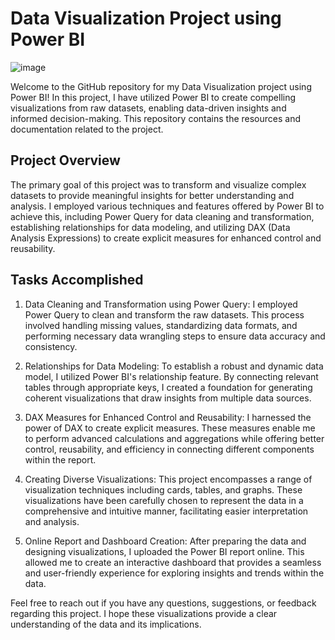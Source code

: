 # Data Visualization Project using Power BI

![image](https://github.com/Aditya310101/Data-Visualization-Power-BI/assets/71015810/01f1d177-401a-45ad-b028-9c76c29753e6)

Welcome to the GitHub repository for my Data Visualization project using Power BI! In this project, I have utilized Power BI to create compelling visualizations from raw datasets, enabling data-driven insights and informed decision-making. This repository contains the resources and documentation related to the project.

## Project Overview

The primary goal of this project was to transform and visualize complex datasets to provide meaningful insights for better understanding and analysis. I employed various techniques and features offered by Power BI to achieve this, including Power Query for data cleaning and transformation, establishing relationships for data modeling, and utilizing DAX (Data Analysis Expressions) to create explicit measures for enhanced control and reusability.

## Tasks Accomplished
1. Data Cleaning and Transformation using Power Query:
I employed Power Query to clean and transform the raw datasets. This process involved handling missing values, standardizing data formats, and performing necessary data wrangling steps to ensure data accuracy and consistency.

2. Relationships for Data Modeling:
To establish a robust and dynamic data model, I utilized Power BI's relationship feature. By connecting relevant tables through appropriate keys, I created a foundation for generating coherent visualizations that draw insights from multiple data sources.

3. DAX Measures for Enhanced Control and Reusability:
I harnessed the power of DAX to create explicit measures. These measures enable me to perform advanced calculations and aggregations while offering better control, reusability, and efficiency in connecting different components within the report.

4. Creating Diverse Visualizations:
This project encompasses a range of visualization techniques including cards, tables, and graphs. These visualizations have been carefully chosen to represent the data in a comprehensive and intuitive manner, facilitating easier interpretation and analysis.

5. Online Report and Dashboard Creation:
After preparing the data and designing visualizations, I uploaded the Power BI report online. This allowed me to create an interactive dashboard that provides a seamless and user-friendly experience for exploring insights and trends within the data.


Feel free to reach out if you have any questions, suggestions, or feedback regarding this project. I hope these visualizations provide a clear understanding of the data and its implications.
